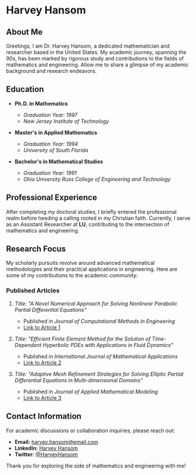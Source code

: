 # Harvey Hansom

## About Me

Greetings, I am Dr. Harvey Hansom, a dedicated mathematician and researcher based in the United States. My academic journey, spanning the 90s, has been marked by rigorous study and contributions to the fields of mathematics and engineering. Allow me to share a glimpse of my academic background and research endeavors.

## Education

- **Ph.D. in Mathematics**
  - *Graduation Year: 1997*
  - *New Jersey Institute of Technology*

- **Master's in Applied Mathematics**
  - *Graduation Year: 1994*
  - *University of South Florida*

- **Bachelor's in Mathematical Studies**
  - *Graduation Year: 1991*
  - *Ohio University Russ College of Engineering and Technology*

## Professional Experience

After completing my doctoral studies, I briefly entered the professional realm before heeding a calling rooted in my Christian faith. Currently, I serve as an Assistant Researcher at **LU**, contributing to the intersection of mathematics and engineering.

## Research Focus

My scholarly pursuits revolve around advanced mathematical methodologies and their practical applications in engineering. Here are some of my contributions to the academic community:

### Published Articles

1. *Title: "A Novel Numerical Approach for Solving Nonlinear Parabolic Partial Differential Equations"*
   - Published in *Journal of Computational Methods in Engineering*
   - [Link to Article 1](10.3742/jcme.1992.529720)

2. *Title: "Efficient Finite Element Method for the Solution of Time-Dependent Hyperbolic PDEs with Applications in Fluid Dynamics"*
   - Published in *International Journal of Mathematical Applications*
   - [Link to Article 2](10.8337/ijma.1993.337537)

3. *Title: "Adaptive Mesh Refinement Strategies for Solving Elliptic Partial Differential Equations in Multi-dimensional Domains"*
   - Published in *Journal of Applied Mathematical Modeling*
   - [Link to Article 3](10.4643/jamm.1995.252546)

## Contact Information

For academic discussions or collaboration inquiries, please reach out:

- **Email:** [harvey.hansom@email.com](mailto:hhansom@liberty.edu)
- **LinkedIn:** [Harvey Hansom](https://www.linkedin.com/in/harvey_hansom_lu)
- **Twitter:** [@HarveyHansom](https://twitter.com/HarveyHansom_lu)

Thank you for exploring the side of mathematics and engineering with me!
